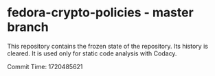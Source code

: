 # fedora-crypto-policies - master branch

This repository contains the frozen state of the repository.
Its history is cleared. It is used only for static code
analysis with Codacy.

Commit Time: 1720485621